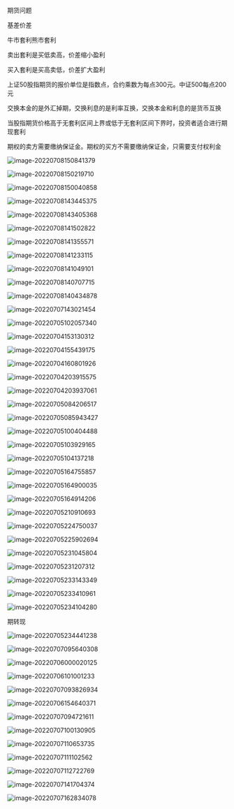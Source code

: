期货问题

基差价差

牛市套利熊市套利

卖出套利是买低卖高，价差缩小盈利

买入套利是买高卖低，价差扩大盈利

上证50股指期货的报价单位是指数点，合约乘数为每点300元。中证500每点200元

交换本金的是外汇掉期，交换利息的是利率互换，交换本金和利息的是货币互换

当股指期货价格高于无套利区间上界或低于无套利区间下界时，投资者适合进行期现套利

期权的卖方需要缴纳保证金。期权的买方不需要缴纳保证金，只需要支付权利金





![image-20220708150841379](https://tva1.sinaimg.cn/large/e6c9d24ely1h3zjbcm80cj20pv0b1t9x.jpg)

![image-20220708150219710](https://tva1.sinaimg.cn/large/e6c9d24ely1h3zj4qsiumj20rn0k1q5f.jpg)

![image-20220708150040858](https://tva1.sinaimg.cn/large/e6c9d24ely1h3zj30v8lkj20px0kq0vp.jpg)

![image-20220708143445375](https://tva1.sinaimg.cn/large/e6c9d24ely1h3zic1titjj20ps0gognj.jpg)

![image-20220708143405368](https://tva1.sinaimg.cn/large/e6c9d24ely1h3zibcode1j20pc0gsgn7.jpg)

![image-20220708141502822](https://tva1.sinaimg.cn/large/e6c9d24ely1h3zhrjedenj20pl0lwn0c.jpg)

![image-20220708141355571](https://tva1.sinaimg.cn/large/e6c9d24ely1h3zhqdqa27j20pt0iwgnl.jpg)

![image-20220708141233115](https://tva1.sinaimg.cn/large/e6c9d24ely1h3zhoybf2tj20pk0ldacr.jpg)

![image-20220708141049101](https://tva1.sinaimg.cn/large/e6c9d24ely1h3zhn52zvqj20pg0iqtbc.jpg)

![image-20220708140707715](https://tva1.sinaimg.cn/large/e6c9d24ely1h3zhjb3qluj20p70jijtw.jpg)

![image-20220708140434878](https://tva1.sinaimg.cn/large/e6c9d24ely1h3zhgp0awoj20q40lo0v5.jpg)

![image-20220707143021454](https://tva1.sinaimg.cn/large/e6c9d24ely1h3ycl5z9snj20uo0u0q70.jpg)

![image-20220705102057340](https://tva1.sinaimg.cn/large/e6c9d24ely1h3vu51x22cj20os06jjs4.jpg)

![image-20220704153130312](https://tva1.sinaimg.cn/large/e6c9d24ely1h3uy257zrhj20qu0fegmq.jpg)

![image-20220704155439175](https://tva1.sinaimg.cn/large/e6c9d24ely1h3uy5xv1sxj20rq0s9ack.jpg)

![image-20220704160801926](https://tva1.sinaimg.cn/large/e6c9d24ely1h3uyjvd86mj20tj0ik766.jpg)

![image-20220704203915575](https://tva1.sinaimg.cn/large/e6c9d24ely1h3v6e4fx43j20po0tctbg.jpg)

![image-20220704203937061](https://tva1.sinaimg.cn/large/e6c9d24ely1h3v6egk96pj20oq0hoabl.jpg)

![image-20220705084206517](https://tva1.sinaimg.cn/large/e6c9d24ely1h3vra748qfj20nl0rs414.jpg)

![image-20220705085943427](https://tva1.sinaimg.cn/large/e6c9d24ely1h3vrsjtyn2j20ns0e8myo.jpg)

![image-20220705100404488](https://tva1.sinaimg.cn/large/e6c9d24ely1h3vtnhbxcaj20o00g0dhh.jpg)

![image-20220705103929165](https://tva1.sinaimg.cn/large/e6c9d24ely1h3vuobu90qj20ny0hx0ux.jpg)

![image-20220705104137218](https://tva1.sinaimg.cn/large/e6c9d24ely1h3vuqjth13j20nj0ue0vr.jpg)

![image-20220705164755857](https://tva1.sinaimg.cn/large/e6c9d24ely1h3w5bp9iwlj20w40pgjvy.jpg)

![image-20220705164900035](https://tva1.sinaimg.cn/large/e6c9d24ely1h3w5ct3269j20y30dk0ud.jpg)

![image-20220705164914206](https://tva1.sinaimg.cn/large/e6c9d24ely1h3w5d1stjcj20y50dawg7.jpg)

![image-20220705210910693](https://tva1.sinaimg.cn/large/e6c9d24ely1h3wcvikx98j20p00ff3zz.jpg)

![image-20220705224750037](https://tva1.sinaimg.cn/large/e6c9d24ely1h3wfq62dm8j215y0qsq7j.jpg)

![image-20220705225902694](https://tva1.sinaimg.cn/large/e6c9d24ely1h3wg1tuvf3j20y40qnwiq.jpg)

![image-20220705231045804](https://tva1.sinaimg.cn/large/e6c9d24ely1h3wge0z5llj20xx0mf0w7.jpg)

![image-20220705231207312](https://tva1.sinaimg.cn/large/e6c9d24ely1h3wgfgb5cyj20y10o8tc8.jpg)

![image-20220705233143349](https://tva1.sinaimg.cn/large/e6c9d24ely1h3wgzuaznpj20z40nltc2.jpg)

![image-20220705233410961](https://tva1.sinaimg.cn/large/e6c9d24ely1h3wh2e09l6j20y70keace.jpg)

![image-20220705234104280](https://tva1.sinaimg.cn/large/e6c9d24ely1h3wh9k6gx3j20yb0pldjl.jpg)

期转现

![image-20220705234441238](https://tva1.sinaimg.cn/large/e6c9d24ely1h3whdbuqtoj20yr09975n.jpg)

![image-20220707095640308](https://tva1.sinaimg.cn/large/e6c9d24ely1h3y4oebl9ij20x10qqdjt.jpg)

![image-20220706000020125](https://tva1.sinaimg.cn/large/e6c9d24ely1h3whtmldsvj20ye0q2wju.jpg)

![image-20220706101001233](https://tva1.sinaimg.cn/large/e6c9d24ely1h3wzfz6fpwj20oq09h756.jpg)

![image-20220707093826934](https://tva1.sinaimg.cn/large/e6c9d24ely1h3y45hez2xj20wj0o7djc.jpg)

![image-20220706154640371](https://tva1.sinaimg.cn/large/e6c9d24ely1h3x969f1xsj20pm0fv40t.jpg)

![image-20220707094721611](https://tva1.sinaimg.cn/large/e6c9d24ely1h3y4ep8vekj20wa0rd41i.jpg)

![image-20220707100130905](https://tva1.sinaimg.cn/large/e6c9d24ely1h3y4tg02zwj20u00w8n0o.jpg)

![image-20220707110653735](https://tva1.sinaimg.cn/large/e6c9d24ely1h3y6pgp6azj20vv0nz422.jpg)

![image-20220707111102562](https://tva1.sinaimg.cn/large/e6c9d24ely1h3y6ts7nojj20wk0oyjv2.jpg)

![image-20220707112722769](https://tva1.sinaimg.cn/large/e6c9d24ely1h3y7as0pnhj21it0roq86.jpg)

![image-20220707141704374](https://tva1.sinaimg.cn/large/e6c9d24ely1h3yc7cmpg4j20xe0eo0uq.jpg)

![image-20220707162834078](https://tva1.sinaimg.cn/large/e6c9d24ely1h3yg05xvchj20qu0hngnl.jpg)